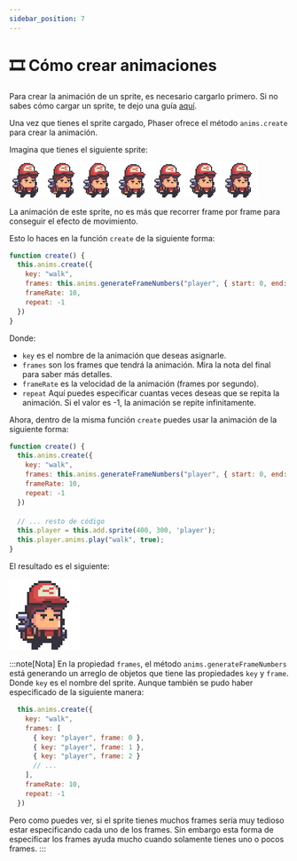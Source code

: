 ```yaml
---
sidebar_position: 7
---
```


# 🎞️ Cómo crear animaciones

Para crear la animación de un sprite, es necesario cargarlo primero. Si no sabes cómo cargar un sprite, te dejo una guía [aquí](https://codingtube.dev/docs/phaser/cargar-sprites).

Una vez que tienes el sprite cargado, Phaser ofrece el método `anims.create` para crear la animación.

Imagina que tienes el siguiente sprite:

![sprite](./img/idle64x64.png)

La animación de este sprite, no es más que recorrer frame por frame para conseguir el efecto de movimiento.

Esto lo haces en la función `create` de la siguiente forma:

```js
function create() {
  this.anims.create({
    key: "walk",
    frames: this.anims.generateFrameNumbers("player", { start: 0, end: 7 }),
    frameRate: 10,
    repeat: -1
  })  
}
```

Donde:

- `key` es el nombre de la animación que deseas asignarle.
- `frames` son los frames que tendrá la animación. Mira la nota del final para saber más detalles.
- `frameRate` es la velocidad de la animación (frames por segundo).
- `repeat` Aquí puedes especificar cuantas veces deseas que se repita la animación. Si el valor es -1, la animación se repite infinitamente.

Ahora, dentro de la misma función `create` puedes usar la animación de la siguiente forma:

```js
function create() {
  this.anims.create({
    key: "walk",
    frames: this.anims.generateFrameNumbers("player", { start: 0, end: 7 }),
    frameRate: 10,
    repeat: -1
  })

  // ... resto de código
  this.player = this.add.sprite(400, 300, 'player');
  this.player.anims.play("walk", true);
}
```

El resultado es el siguiente:

![animacion](./img/animated_character128x128.gif)

:::note[Nota]
En la propiedad `frames`, el método `anims.generateFrameNumbers` está generando un arreglo de objetos que tiene las propiedades `key` y `frame`. Donde `key` es el nombre del sprite. Aunque también se pudo haber especificado de la siguiente manera:

```js
  this.anims.create({
    key: "walk",
    frames: [
      { key: "player", frame: 0 },
      { key: "player", frame: 1 },
      { key: "player", frame: 2 }
      // ...
    ],
    frameRate: 10,
    repeat: -1
  })
```

Pero como puedes ver, si el sprite tienes muchos frames sería muy tedioso estar especificando cada uno de los frames. Sin embargo esta forma de especificar los frames ayuda mucho cuando solamente tienes uno o pocos frames.
:::